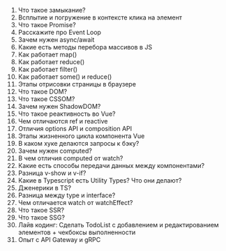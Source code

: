 1.  Что такое замыкание?
2.  Всплытие и погружение в контексте клика на элемент
3.  Что такое Promise?
4.  Расскажите про Event Loop
5.  Зачем нужен async/await
6.  Какие есть методы перебора массивов в JS
7.  Как работает map()
8.  Как работает reduce()
9.  Как работает filter()
10. Как работает some() и reduce()
11. Этапы отрисовки страницы в браузере
12.  Что такое DOM?
13.  Что такое CSSOM?
14.  Зачем нужен ShadowDOM?
15.  Что такое реактивность во Vue?
16.  Чем отличаются ref и reactive
17.  Отличия options API и composition API
18.  Этапы жизненного цикла компонента Vue
19.  В каком хуке делаются запросы к бэку?
20.  Зачем нужен computed?
21.  В чем отличия computed от watch?
22.  Какие есть способы передачи данных между компонентами?
23.  Разница v-show и v-if?
24.  Какие в Typescript есть Utility Types? Что они делают?
25.  Дженерики в TS?
26.  Разница между type и interface?
27.  Чем отличается watch от watchEffect?
28.  Что такое SSR?
29.  Что такое SSG?
30.  Лайв кодинг: Сделать TodoList с добавлением и редактированием элементов + чекбоксы выполненности
31.  Опыт c API Gateway и gRPC